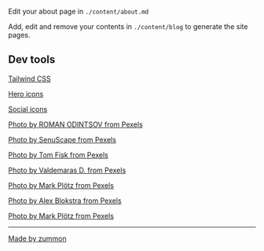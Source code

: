 Edit your about page in `./content/about.md`

Add, edit and remove your contents in `./content/blog` to generate the site pages.

## Dev tools

[Tailwind CSS](https://tailwindcss.com/)

[Hero icons](https://heroicons.com/)

[Social icons](https://tailwindui.com/page-examples/landing-page-01)

[Photo by ROMAN ODINTSOV from Pexels](https://www.pexels.com/photo/optimistic-girl-leaning-out-from-wagon-exit-of-train-4555348/)

[Photo by SenuScape from Pexels](https://www.pexels.com/photo/photo-of-railway-on-mountain-near-houses-1658967/)

[Photo by Tom Fisk from Pexels](https://www.pexels.com/photo/cars-on-park-2136360/)

[Photo by Valdemaras D. from Pexels](https://www.pexels.com/photo/bird-s-eye-view-of-islands-during-daytime-2876098/)

[Photo by Mark Plötz from Pexels](https://www.pexels.com/photo/green-trees-under-white-sky-2790395/)

[Photo by Alex Blokstra from Pexels](https://www.pexels.com/photo/people-standing-on-floor-1311441/)

[Photo by Mark Plötz from Pexels](https://www.pexels.com/photo/train-in-railway-2790396/)

---

[Made by zummon](https://zummon.page/)
